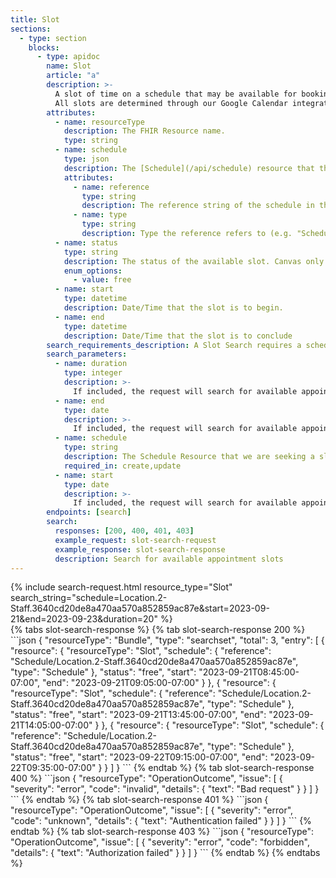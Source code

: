 ```yaml
---
title: Slot
sections:
  - type: section
    blocks:
      - type: apidoc
        name: Slot
        article: "a"
        description: >-
          A slot of time on a schedule that may be available for booking appointments.<br><br>[http://hl7.org/fhir/R4/slot.html](http://hl7.org/fhir/R4/slot.html)<br><br>
          All slots are determined through our Google Calendar integration. Find out how to set this up [here](/documentation/provider-availability).
        attributes:
          - name: resourceType
            description: The FHIR Resource name.
            type: string
          - name: schedule
            type: json
            description: The [Schedule](/api/schedule) resource that this slot belongs to.
            attributes:
              - name: reference
                type: string
                description: The reference string of the schedule in the format of `"Schedule/Location.<location_id>-Staff.<staff_id>"`.
              - name: type
                type: string
                description: Type the reference refers to (e.g. "Schedule").
          - name: status
            type: string
            description: The status of the available slot. Canvas only returns slots that are available for booking, so this field will always be returned as **free**.
            enum_options:
              - value: free
          - name: start
            type: datetime
            description: Date/Time that the slot is to begin.
          - name: end
            type: datetime
            description: Date/Time that the slot is to conclude
        search_requirements_description: A Slot Search requires a schedule search parameter.
        search_parameters:
          - name: duration
            type: integer
            description: >-
              If included, the request will search for available appointment slots with the given duration value in minutes. If not provided, a duration of 20 minutes will be used.
          - name: end
            type: date
            description: >-
              If included, the request will search for available appointment slots up until this date. If not included, a week will be used as default (7 days from the start date).
          - name: schedule
            type: string
            description: The Schedule Resource that we are seeking a slot within. The [Schedule](/api/schedule) resource can be used to retrieve a list of Schedule ids.
            required_in: create,update
          - name: start
            type: date
            description: >-
              If included, the request will search for available appointment slots on or after this date. If not included, the current UTC date will be used.
        endpoints: [search]
        search:
          responses: [200, 400, 401, 403]
          example_request: slot-search-request
          example_response: slot-search-response
          description: Search for available appointment slots
---
```


<div id="slot-search-request">
{% include search-request.html resource_type="Slot" search_string="schedule=Location.2-Staff.3640cd20de8a470aa570a852859ac87e&start=2023-09-21&end=2023-09-23&duration=20" %}
</div>

<div id="slot-search-response">
{% tabs slot-search-response %}
{% tab slot-search-response 200 %}
```json
{
    "resourceType": "Bundle",
    "type": "searchset",
    "total": 3,
    "entry":
    [
        {
            "resource":
            {
                "resourceType": "Slot",
                "schedule":
                {
                    "reference": "Schedule/Location.2-Staff.3640cd20de8a470aa570a852859ac87e",
                    "type": "Schedule"
                },
                "status": "free",
                "start": "2023-09-21T08:45:00-07:00",
                "end": "2023-09-21T09:05:00-07:00"
            }
        },
        {
            "resource":
            {
                "resourceType": "Slot",
                "schedule":
                {
                    "reference": "Schedule/Location.2-Staff.3640cd20de8a470aa570a852859ac87e",
                    "type": "Schedule"
                },
                "status": "free",
                "start": "2023-09-21T13:45:00-07:00",
                "end": "2023-09-21T14:05:00-07:00"
            }
        },
        {
            "resource":
            {
                "resourceType": "Slot",
                "schedule":
                {
                    "reference": "Schedule/Location.2-Staff.3640cd20de8a470aa570a852859ac87e",
                    "type": "Schedule"
                },
                "status": "free",
                "start": "2023-09-22T09:15:00-07:00",
                "end": "2023-09-22T09:35:00-07:00"
            }
        }
    ]
}
```
{% endtab %}
{% tab slot-search-response 400 %}
```json
{
  "resourceType": "OperationOutcome",
  "issue": [
    {
      "severity": "error",
      "code": "invalid",
      "details": {
        "text": "Bad request"
      }
    }
  ]
}
```
{% endtab %}
{% tab slot-search-response 401 %}
```json
{
  "resourceType": "OperationOutcome",
  "issue": [
    {
      "severity": "error",
      "code": "unknown",
      "details": {
        "text": "Authentication failed"
      }
    }
  ]
}
```
{% endtab %}
{% tab slot-search-response 403 %}
```json
{
  "resourceType": "OperationOutcome",
  "issue": [
    {
      "severity": "error",
      "code": "forbidden",
      "details": {
        "text": "Authorization failed"
      }
    }
  ]
}
```
{% endtab %}
{% endtabs %}
</div>
